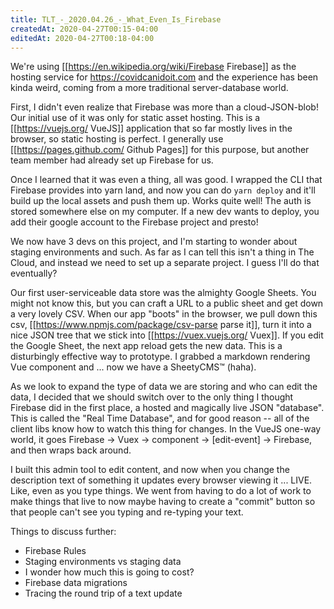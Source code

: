 ```yaml
---
title: TLT_-_2020.04.26_-_What_Even_Is_Firebase
createdAt: 2020-04-27T00:15-04:00
editedAt: 2020-04-27T00:18-04:00
---
```


We're using [[https://en.wikipedia.org/wiki/Firebase Firebase]] as the hosting service for https://covidcanidoit.com and the experience has been kinda weird, coming from a more traditional server-database world.

First, I didn't even realize that Firebase was more than a cloud-JSON-blob! Our initial use of it was only for static asset hosting. This is a [[https://vuejs.org/ VueJS]] application that so far mostly lives in the browser, so static hosting is perfect. I generally use [[https://pages.github.com/ Github Pages]] for this purpose, but another team member had already set up Firebase for us.

Once I learned that it was even a thing, all was good. I wrapped the CLI that Firebase provides into yarn land, and now you can do `yarn deploy` and it'll build up the local assets and push them up. Works quite well! The auth is stored somewhere else on my computer. If a new dev wants to deploy, you add their google account to the Firebase project and presto!

We now have 3 devs on this project, and I'm starting to wonder about staging environments and such. As far as I can tell this isn't a thing in The Cloud, and instead we need to set up a separate project. I guess I'll do that eventually?

Our first user-serviceable data store was the almighty Google Sheets. You might not know this, but you can craft a URL to a public sheet and get down a very lovely CSV. When our app "boots" in the browser, we pull down this csv, [[https://www.npmjs.com/package/csv-parse parse it]], turn it into a nice JSON tree that we stick into [[https://vuex.vuejs.org/ Vuex]]. If you edit the Google Sheet, the next app reload gets the new data. This is a disturbingly effective way to prototype. I grabbed a markdown rendering Vue component and ... now we have a SheetyCMS™ (haha).

As we look to expand the type of data we are storing and who can edit the data, I decided that we should switch over to the only thing I thought Firebase did in the first place, a hosted and magically live JSON "database". This is called the "Real Time Database", and for good reason -- all of the client libs know how to watch this thing for changes. In the VueJS one-way world, it goes Firebase -> Vuex -> component -> [edit-event] -> Firebase, and then wraps back around.

I built this admin tool to edit content, and now when you change the description text of something it updates every browser viewing it ... LIVE. Like, even as you type things. We went from having to do a lot of work to make things that live to now maybe having to create a "commit" button so that people can't see you typing and re-typing your text.

Things to discuss further:
* Firebase Rules
* Staging environments vs staging data
* I wonder how much this is going to cost?
* Firebase data migrations
* Tracing the round trip of a text update

